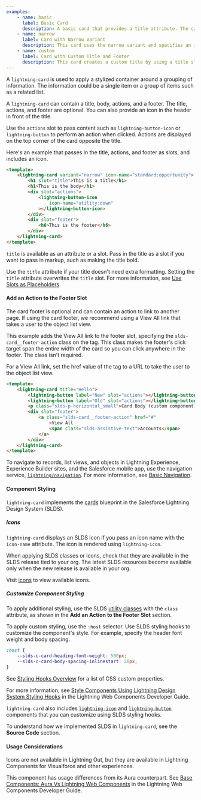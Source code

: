 ```yaml
---
examples:
    - name: basic
      label: Basic Card
      description: A basic card that provides a title attribute. The card uses a button in the actions slot, and plain text in the footer slot.
    - name: narrow
      label: Card with Narrow Variant
      description: This card uses the narrow variant and specifies an icon to include with the title. The card uses a button icon in the actions slot and plain text in the footer slot.
    - name: custom
      label: Card with Custom Title and Footer
      description: This card creates a custom title by using a title slot that contains a header tag and lightning-icon. The footer slot contains lightning-badge components, and the actions slot is empty.
---
```


A `lightning-card` is used to apply a stylized container around a grouping of information. The information could be a single item or a group of items such as a related list.

A `lightning-card` can contain a title, body, actions, and a footer. The title, actions, and footer are optional. You can also provide an icon in the header in front of the title.

Use the `actions` slot to pass content such as `lightning-button-icon` or `lightning-button` to perform an action when clicked. Actions are displayed on the top corner of the card opposite the title.

Here's an example that passes in the title, actions, and footer as slots, and includes an icon.

```html
<template>
    <lightning-card variant="narrow" icon-name="standard:opportunity">
        <h1 slot="title">This is a title</h1>
        <h1>This is the body</h1>
        <div slot="actions">
            <lightning-button-icon
                icon-name="utility:down"
            ></lightning-button-icon>
        </div>
        <div slot="footer">
            <h6>This is the footer</h6>
        </div>
    </lightning-card>
</template>
```

`title` is available as an attribute or a slot. Pass in the title as a slot if you want to pass in markup, such as making the title bold.

Use the `title` attribute if your title doesn't need extra formatting. Setting the `title` attribute overwrites the `title` slot. For more information, see [Use Slots as Placeholders](https://developer.salesforce.com/docs/platform/lwc/guide/create-components-slots).

#### Add an Action to the Footer Slot

The card footer is optional and can contain an action to link to another page.
If using the card footer, we recommend using a View All link that takes a user to the object list view.

This example adds the View All link to the footer slot,
specifying the `slds-card__footer-action` class on the <a> tag. This class makes the footer's click
target span the entire width of the card so you can click anywhere in the footer. The class isn't required.

For a View All link, set the href value of the tag to a URL to take the user to the object list view.

```html
<template>
    <lightning-card title="Hello">
        <lightning-button label="New" slot="actions"></lightning-button>
        <lightning-button label="Old" slot="actions"></lightning-button>
        <p class="slds-p-horizontal_small">Card Body (custom component)</p>
        <div slot="footer">
            <a class="slds-card__footer-action" href="#"
                >View All
                <span class="slds-assistive-text">Accounts</span>
            </a>
        </div>
    </lightning-card>
</template>
```

To navigate to records, list views, and objects in Lightning Experience, Experience Builder sites, and the Salesforce mobile app, use the navigation service, [`lightning/navigation`](docs/component-library/bundle/lightning-navigation). For more information, see [Basic Navigation](https://developer.salesforce.com/docs/platform/lwc/guide/use-navigate-basic).

#### Component Styling

`lightning-card` implements the
[cards](https://www.lightningdesignsystem.com/components/cards/) blueprint in the Salesforce Lightning Design System (SLDS).

##### Icons

`lightning-card` displays an SLDS icon if you pass an icon name with the `icon-name` attribute. The icon is rendered using `lightning-icon`.

When applying SLDS classes or icons, check that they are available in the SLDS release tied to your org. The latest SLDS resources become available only when the new release is available in your org.

Visit [icons](https://lightningdesignsystem.com/icons/) to view available icons.

##### Customize Component Styling

To apply additional styling, use the SLDS [utility classes](https://www.lightningdesignsystem.com/utilities/alignment) with the `class` attribute, as shown in the **Add an Action to the Footer Slot** section.

To apply custom styling, use the `:host` selector. Use SLDS styling hooks to customize the component's style. For example, specify the header font weight and body spacing.

```css
:host {
    --slds-c-card-heading-font-weight: 500px;
    --slds-c-card-body-spacing-inlinestart: 20px;
}
```

See [Styling Hooks Overview](https://www.lightningdesignsystem.com/components/cards/#Styling-Hooks-Overview) for a list of CSS custom properties.

For more information, see [Style Components Using Lightning Design System Styling Hooks](https://developer.salesforce.com/docs/platform/lwc/guide/create-components-css-custom-properties) in the Lightning Web Components Developer Guide.

`lightning-card` also includes [`lightning-icon`](bundle/lightning-icon/documentation) and [`lightning-button`](bundle/lightning-button/documentation) components that you can customize using SLDS styling hooks.

To understand how we implemented SLDS in `lightning-card`, see the **Source Code** section.

#### Usage Considerations

Icons are not available in Lightning Out, but they are available in Lightning Components for Visualforce and other experiences.

This component has usage differences from its Aura counterpart. See [Base Components: Aura Vs Lightning Web Components](https://developer.salesforce.com/docs/platform/lwc/guide/migrate-map-aura-lwc-components) in the Lightning Web Components Developer Guide.
